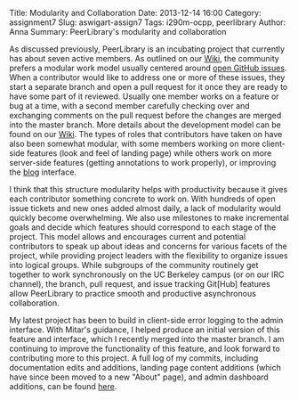 Title: Modularity and Collaboration
Date: 2013-12-14 16:00
Category: assignment7
Slug: aswigart-assign7
Tags: i290m-ocpp, peerlibrary
Author: Anna
Summary: PeerLibrary's modularity and collaboration


As discussed previously, PeerLibrary is an incubating project that currently has about seven active members. As outlined on our [Wiki](https://github.com/peerlibrary/peerlibrary/wiki/Development-Model), the community prefers a modular work model usually centered around [open GitHub issues](https://github.com/peerlibrary/peerlibrary/issues?milestone=1&page=1&state=open). When a contributor would like to address one or more of these issues, they start a separate branch and open a pull request for it once they are ready to have some part of it reviewed. Usually one member works on a feature or bug at a time, with a second member carefully checking over and exchanging comments on the pull request before the changes are merged into the master branch. More details about the development model can be found on our [Wiki](https://github.com/peerlibrary/peerlibrary/wiki/Development-Model). The types of roles that contributors have taken on have also been somewhat modular, with some members working on more client-side features (look and feel of landing page) while others work on more server-side features (getting annotations to work properly), or improving the [blog](http://blog.peerlibrary.org/) interface.

I think that this structure modularity helps with productivity because it gives each contributor something concrete to work on. With hundreds of open issue tickets and new ones added almost daily, a lack of modularity would quickly become overwhelming. We also use milestones to make incremental goals and decide which features should correspond to each stage of the project. This model allows and encourages current and potential contributors to speak up about ideas and concerns for various facets of the project, while providing project leaders with the flexibility to organize issues into logical groups. While subgroups of the community routinely get together to work synchronously on the UC Berkeley campus (or on our IRC channel), the branch, pull request, and issue tracking Git[Hub] features allow PeerLibrary to practice smooth and productive asynchronous collaboration.

My latest project has been to build in client-side error logging to the admin interface. With Mitar's guidance, I helped produce an initial version of this feature and interface, which I recently merged into the master branch. I am continuing to improve the functionality of this feature, and look forward to contributing more to this project. A full log of my commits, including documentation edits and additions, landing page content additions (which have since been moved to a new "About" page), and admin dashboard additions, can be found [here](https://github.com/peerlibrary/peerlibrary/commits?author=annaswigart).











